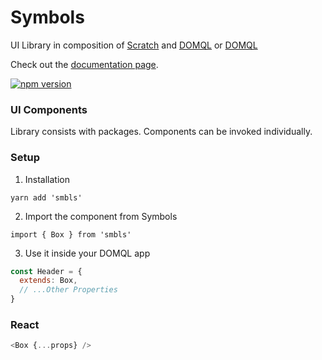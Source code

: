 # Symbols

UI Library in composition of [Scratch](https://github.com/symbo.ls/scratch) and [DOMQL](https://github.com/symbo.ls/domql) or [DOMQL](https://github.com/symbo-ls/smbls/tree/main/packages/all/packages/react)

Check out the [documentation page](https://docs.symbols.app/).

[![npm version](https://badge.fury.io/js/smbls.svg)](https://badge.fury.io/js/smbls)

### UI Components

Library consists with packages. Components can be invoked individually.


### Setup

1. Installation
```
yarn add 'smbls'
```

2. Import the component from Symbols
```
import { Box } from 'smbls'
```

3. Use it inside your DOMQL app
```javascript
const Header = {
  extends: Box,
  // ...Other Properties
}
```
### React
```javascript
<Box {...props} />
```
